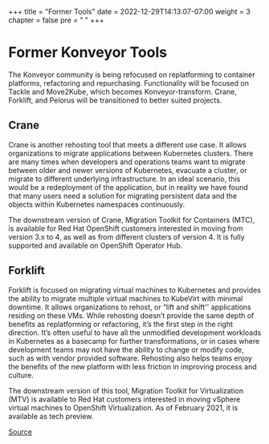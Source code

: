 +++
title = "Former Tools"
date = 2022-12-29T14:13:07-07:00
weight = 3
chapter = false
pre = "<b> </b>"
+++

# Former Konveyor Tools

The Konveyor community is being refocused on replatforming to container platforms, refactoring and repurchasing.  Functionality will be focused on Tackle and Move2Kube, which becomes Konveyor-transform.  Crane, Forklift, and Pelorus will be transitioned to better suited projects.

## Crane
Crane is another rehosting tool that meets a different use case. It allows organizations to migrate applications between Kubernetes clusters. There are many times when developers and operations teams want to migrate between older and newer versions of Kubernetes, evacuate a cluster, or migrate to different underlying infrastructure. In an ideal scenario, this would be a redeployment of the application, but in reality we have found that many users need a solution for migrating persistent data and the objects within Kubernetes namespaces continuously.

The downstream version of Crane, Migration Toolkit for Containers (MTC), is available for Red Hat OpenShift customers interested in moving from version 3.x to 4, as well as from different clusters of version 4. It is fully supported and available on OpenShift Operator Hub.

## Forklift
Forklift is focused on migrating virtual machines to Kubernetes and provides the ability to migrate multiple virtual machines to KubeVirt with minimal downtime. It allows organizations to rehost, or “lift and shift'' applications residing on these VMs. While rehosting doesn’t provide the same depth of benefits as replatforming or refactoring, it’s the first step in the right direction. It’s often useful to have all the unmodified development workloads in Kubernetes as a basecamp for further transformations, or in cases where development teams may not have the ability to change or modify code, such as with vendor provided software. Rehosting also helps teams enjoy the benefits of the new platform with less friction in improving process and culture.

The downstream version of this tool, Migration Toolkit for Virtualization (MTV) is available to Red Hat customers interested in moving vSphere virtual machines to OpenShift Virtualization. As of February 2021, it is available as tech preview.

[Source](https://github.com/konveyor/konveyor.github.io/blob/main/content/former/_index.md)